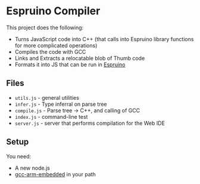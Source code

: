 Espruino Compiler
===============

This project does the following:

* Turns JavaScript code into C++ (that calls into Espruino library functions for more complicated operations)
* Compiles the code with GCC
* Links and Extracts a relocatable blob of Thumb code
* Formats it into JS that can be run in [Espruino](http://www.espruino.com)

Files
-----

* `utils.js` - general utilities
* `infer.js` - Type inferral on parse tree
* `compile.js` - Parse tree -> C++, and calling of GCC
* `index.js` - command-line test
* `server.js` - server that performs compilation for the Web IDE

Setup
-----

You need:

* A new node.js
* [gcc-arm-embedded](https://launchpad.net/gcc-arm-embedded/+download) in your path
